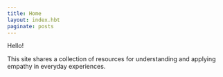 ```yaml
---
title: Home
layout: index.hbt
paginate: posts
---
```


Hello!

This site shares a collection of resources for understanding and applying empathy in everyday experiences.
